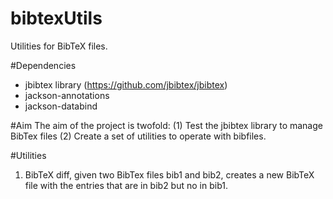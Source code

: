 # bibtexUtils
Utilities for BibTeX files.

#Dependencies 
* jbibtex library (https://github.com/jbibtex/jbibtex)
* jackson-annotations
* jackson-databind

#Aim
The aim of the project is twofold:
(1) Test the jbibtex library to manage BibTex files
(2) Create a set of utilities to operate with bibfiles.


#Utilities

1. BibTeX diff, given two BibTex files bib1 and bib2, creates a new BibTeX file with the entries that are in bib2 but no in bib1.